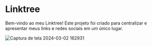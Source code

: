 # Linktree
Bem-vindo ao meu Linktree! Este projeto foi criado para centralizar e apresentar meus links e redes sociais em um único lugar.

![Captura de tela 2024-03-02 162931](https://github.com/Mateusveloso26/Linktree/assets/135018940/9c663233-603a-4c2b-9fe1-b95792e8e4e4)


